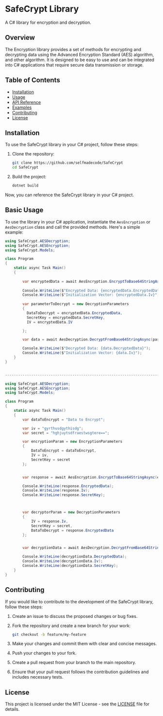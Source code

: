 # SafeCrypt Library

A C# library for encryption and decryption.

## Overview

The Encryption library provides a set of methods for encrypting and decrypting data using the Advanced Encryption Standard (AES) algorithm, and other algorithm. It is designed to be easy to use and can be integrated into C# applications that require secure data transmission or storage.

## Table of Contents

- [Installation](#installation)
- [Usage](#usage)
- [API Reference](#api-reference)
- [Examples](#examples)
- [Contributing](#contributing)
- [License](#license)

## Installation

To use the SafeCrypt library in your C# project, follow these steps:

1. Clone the repository:

   ```bash
   git clone https://github.com/selfmadecode/SafeCrypt
   cd SafeCrypt
   ```

2. Build the project:

   ```bash
   dotnet build
   ```

Now, you can reference the SafeCrypt library in your C# project.

## Basic Usage

To use the library in your C# application, instantiate the `AesEncryption` or `AesDecryption` class and call the provided methods. Here's a simple example:

```csharp
using SafeCrypt.AESDecryption;
using SafeCrypt.AESEncryption;
using SafeCrypt.Models; 

class Program
{
    static async Task Main()
    {
        
        var encryptedData = await AesEncryption.EncryptToBase64StringAsync("Hello, World!", "gdjdtsraewsuteastwerse=="
        
        Console.WriteLine($"Encrypted Data: {encryptedData.EncryptedData}");
        Console.WriteLine($"Initialization Vector: {encryptedData.Iv}");
                
        var parameterToDecrypt = new DecryptionParameters
        {
          DataToDecrypt = encryptedData.EncryptedData,
          SecretKey = encryptedData.SecretKey,
          IV = encryptedData.IV

        };

        var data = await AesDecryption.DecryptFromBase64StringAsync(parameterToDecrypt)

        Console.WriteLine($"Decrypted Data: {data.DecryptedData}");
        Console.WriteLine($"Initialization Vector: {data.Iv}");
    }
}


-------------------------------------------------------------------------------------------------------

using SafeCrypt.AESDecryption;
using SafeCrypt.AESEncryption;
using SafeCrypt.Models; 

class Program
{
    static async Task Main() 
    {
        var dataToEncrypt = "Data to Encrypt";

        var iv = "gyrthusdgythisdg";
        var secret = "hghjuytsdfraestwsgtere==";

        var encryptionParam = new EncryptionParameters
        {
            DataToEncrypt = dataToEncrypt,
            IV = iv,
            SecretKey = secret
        };


        var response = await AesEncryption.EncryptToBase64StringAsync(encryptionParam.DataToEncrypt, secret);

        Console.WriteLine(response.EncryptedData);
        Console.WriteLine(response.Iv);
        Console.WriteLine(response.SecretKey);



        var decryptorParam = new DecryptionParameters
        {
            IV = response.Iv,
            SecretKey = secret,
            DataToDecrypt = response.EncryptedData
        };


        var decryptionData = await AesDecryption.DecryptFromBase64StringAsync(decryptorParam);

        Console.WriteLine(decryptionData.DecryptedData);
        Console.WriteLine(decryptionData.Iv);
        Console.WriteLine(decryptionData.SecretKey);
    }
}
```

## Contributing

If you would like to contribute to the development of the SafeCrypt library, follow these steps:

1. Create an issue to discuss the proposed changes or bug fixes.
2. Fork the repository and create a new branch for your work:

   ```bash
   git checkout -b feature/my-feature
   ```

3. Make your changes and commit them with clear and concise messages.
4. Push your changes to your fork.
5. Create a pull request from your branch to the main repository.
6. Ensure that your pull request follows the contribution guidelines and includes necessary tests.

## License

This project is licensed under the MIT License - see the [LICENSE](https://github.com/selfmadecode/SafeCrypt/tree/master?tab=MIT-1-ov-file) file for details.
